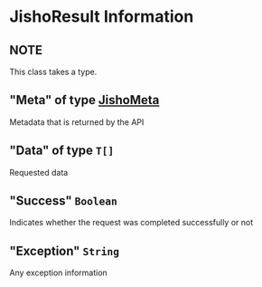 # JishoResult Information

## NOTE

This class takes a type.

## "Meta" of type [JishoMeta](./JishoMeta.md)

Metadata that is returned by the API

## "Data" of type `T[]`

Requested data

## "Success" `Boolean`

Indicates whether the request was completed successfully or not

## "Exception" `String`

Any exception information